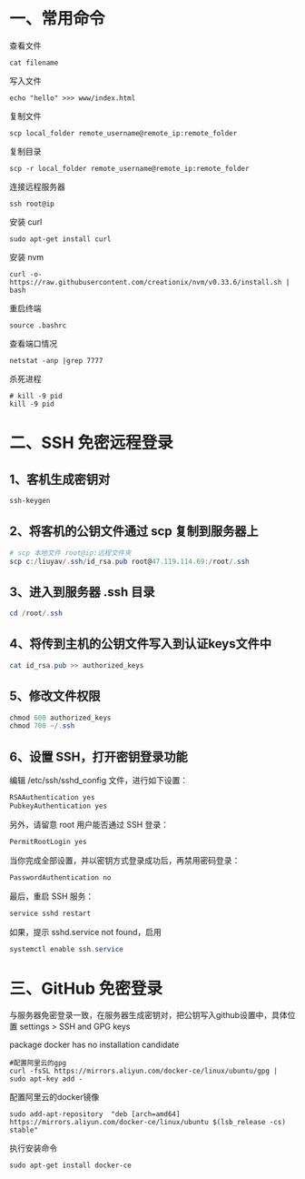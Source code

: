 # 一、常用命令

查看文件

```
cat filename
```

写入文件

```
echo "hello" >>> www/index.html
```

复制文件

```
scp local_folder remote_username@remote_ip:remote_folder
```

复制目录

```
scp -r local_folder remote_username@remote_ip:remote_folder
```

连接远程服务器

```
ssh root@ip
```

安装 curl

```
sudo apt-get install curl
```

安装 nvm

```
curl -o- https://raw.githubusercontent.com/creationix/nvm/v0.33.6/install.sh | bash
```

重启终端

```
source .bashrc
```

查看端口情况

```
netstat -anp |grep 7777
```

杀死进程

```
# kill -9 pid
kill -9 pid
```



# 二、SSH 免密远程登录

## 1、客机生成密钥对

```powershell
ssh-keygen
```



## 2、将客机的公钥文件通过 scp 复制到服务器上

```powershell
# scp 本地文件 root@ip:远程文件夹
scp c:/liuyav/.ssh/id_rsa.pub root@47.119.114.69:/root/.ssh
```



## 3、进入到服务器 .ssh 目录

```powershell
cd /root/.ssh
```



## 4、将传到主机的公钥文件写入到认证keys文件中

```powershell
cat id_rsa.pub >> authorized_keys
```



## 5、修改文件权限

```powershell
chmod 600 authorized_keys
chmod 700 ~/.ssh
```



## 6、设置 SSH，打开密钥登录功能

编辑 /etc/ssh/sshd_config 文件，进行如下设置：

```powershell
RSAAuthentication yes
PubkeyAuthentication yes
```

另外，请留意 root 用户能否通过 SSH 登录：

```powershell
PermitRootLogin yes
```

当你完成全部设置，并以密钥方式登录成功后，再禁用密码登录：

```powershell
PasswordAuthentication no
```

最后，重启 SSH 服务：

```powershell
service sshd restart
```

如果，提示 sshd.service not found，启用

```powershell
systemctl enable ssh.service
```



# 三、GitHub 免密登录

与服务器免密登录一致，在服务器生成密钥对，把公钥写入github设置中，具体位置 settings > SSH and GPG keys



package docker has no installation candidate

```
#配置阿里云的gpg
curl -fsSL https://mirrors.aliyun.com/docker-ce/linux/ubuntu/gpg | sudo apt-key add -
```

配置阿里云的docker镜像

```
sudo add-apt-repository  "deb [arch=amd64] https://mirrors.aliyun.com/docker-ce/linux/ubuntu $(lsb_release -cs) stable"
```

执行安装命令

```powershell
sudo apt-get install docker-ce
```

